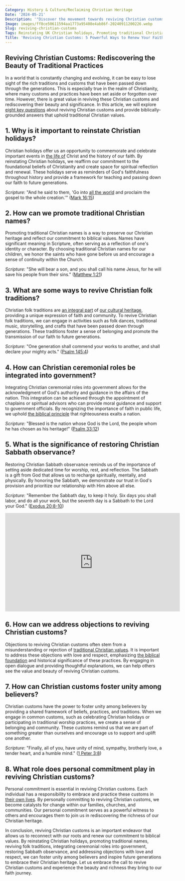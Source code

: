```yaml
---
Category: History & Culture/Reclaiming Christian Heritage
Date: '2024-05-21'
Description: '"Discover the movement towards reviving Christian customs in the UK, focusing on reinstating holidays, promoting traditional names, and restoring Sabbath observance. Explore the resurgence of Christian folk traditions and ceremonial roles in government."'
Image: images/ff8ce50611594aa1773a95408e4ab86f-20240911200226.webp
Slug: reviving-christian-customs
Tags: Reinstating UK Christian holidays, Promoting traditional Christian names, Reviving Christian folk traditions, Christian ceremonial roles government, Restoring Christian Sabbath observance
Title: 'Reviving Christian Customs: 5 Powerful Ways to Renew Your Faith'
---
```


## Reviving Christian Customs: Rediscovering the Beauty of Traditional Practices

In a world that is constantly changing and evolving, it can be easy to lose sight of the rich traditions and customs that have been passed down through the generations. This is especially true in the realm of Christianity, where many customs and practices have been set aside or forgotten over time. However, there is great value in reviving these Christian customs and rediscovering their beauty and significance. In this article, we will explore [eight key questions](/challenging-diversity-initiatives) about reviving Christian customs and provide biblically-grounded answers that uphold traditional Christian values.

## 1. Why is it important to reinstate Christian holidays?

Christian holidays offer us an opportunity to commemorate and celebrate important events in [the life of](/uncovering-the-divine-journey-of-jesus-exploring-the-life-of-christ) Christ and the history of our faith. By reinstating Christian holidays, we reaffirm our commitment to the foundational beliefs of Christianity and create space for spiritual reflection and renewal. These holidays serve as reminders of God's faithfulness throughout history and provide a framework for teaching and passing down our faith to future generations.

*Scripture:* "And he said to them, 'Go into [all the world](/christian-gaming-and-apps) and proclaim the gospel to the whole creation.'" ([Mark 16:15](https://www.bibleref.com/Mark/16/Mark-16-15.html))

## 2. How can we promote traditional Christian names?

Promoting traditional Christian names is a way to preserve our Christian heritage and reflect our commitment to biblical values. Names have significant meaning in Scripture, often serving as a reflection of one's identity or character. By choosing traditional Christian names for our children, we honor the saints who have gone before us and encourage a sense of continuity within the Church.

*Scripture:* "She will bear a son, and you shall call his name Jesus, for he will save his people from their sins." ([Matthew 1:21](https://www.bibleref.com/Matthew/1/Matthew-1-21.html))

## 3. What are some ways to revive Christian folk traditions?

Christian folk traditions are [an integral part](/marriage-preservation-programs) of [our cultural heritage](/church-ethnic-composition), providing a unique expression of faith and community. To revive Christian folk traditions, we can engage in activities such as folk dances, traditional music, storytelling, and crafts that have been passed down through generations. These traditions foster a sense of belonging and promote the transmission of our faith to future generations.

*Scripture:* "One generation shall commend your works to another, and shall declare your mighty acts." ([Psalm 145:4](https://www.bibleref.com/Psalm/145/Psalm-145-4.html))

## 4. How can Christian ceremonial roles be integrated into government?

Integrating Christian ceremonial roles into government allows for the acknowledgment of God's authority and guidance in the affairs of the nation. This integration can be achieved through the appointment of chaplains or spiritual advisors who can provide moral guidance and support to government officials. By recognizing the importance of faith in public life, we uphold [the biblical principle](/scientific-freedom-advocacy) that righteousness exalts a nation.

*Scripture:* "Blessed is the nation whose God is the Lord, the people whom he has chosen as his heritage!" ([Psalm 33:12](https://www.bibleref.com/Psalm/33/Psalm-33-12.html))

## 5. What is the significance of restoring Christian Sabbath observance?

Restoring Christian Sabbath observance reminds us of the importance of setting aside dedicated time for worship, rest, and reflection. The Sabbath is a gift from God that allows us to recharge spiritually, mentally, and physically. By honoring the Sabbath, we demonstrate our trust in God's provision and prioritize our relationship with Him above all else.

*Scripture:* "Remember the Sabbath day, to keep it holy. Six days you shall labor, and do all your work, but the seventh day is a Sabbath to the Lord your God." ([Exodus 20:8-10](https://www.bibleref.com/Exodus/20/Exodus-20-8.html))


<iframe width="560" height="315" src="https://www.youtube.com/embed/69Se6xBHuoo" frameborder="0" allow="autoplay; encrypted-media" allowfullscreen></iframe>


## 6. How can we address objections to reviving Christian customs?

Objections to reviving Christian customs often stem from a misunderstanding or rejection of [traditional Christian values](/covenant-marriage-promotion). It is important to address these objections with love and respect, emphasizing [the biblical foundation](/critiquing-feminist-theology) and historical significance of these practices. By engaging in open dialogue and providing thoughtful explanations, we can help others see the value and beauty of reviving Christian customs.


## 7. How can Christian customs foster unity among believers?

Christian customs have the power to foster unity among believers by providing a shared framework of beliefs, practices, and traditions. When we engage in common customs, such as celebrating Christian holidays or participating in traditional worship practices, we create a sense of belonging and community. These customs remind us that we are part of something greater than ourselves and encourage us to support and uplift one another.

*Scripture:* "Finally, all of you, have unity of mind, sympathy, brotherly love, a tender heart, and a humble mind." ([1 Peter 3:8](https://www.bibleref.com/1-Peter/3/1-Peter-3-8.html))

## 8. What role does personal commitment play in reviving Christian customs?

Personal commitment is essential in reviving Christian customs. Each individual has a responsibility to embrace and practice these customs in [their own lives](/uncovering-the-divine-journey-of-jesus-exploring-the-life-of-christ). By personally committing to reviving Christian customs, we become catalysts for change within our families, churches, and communities. Our personal commitment serves as a powerful witness to others and encourages them to join us in rediscovering the richness of our Christian heritage.


In conclusion, reviving Christian customs is an important endeavor that allows us to reconnect with our roots and renew our commitment to biblical values. By reinstating Christian holidays, promoting traditional names, reviving folk traditions, integrating ceremonial roles into government, restoring Sabbath observance, and addressing objections with love and respect, we can foster unity among believers and inspire future generations to embrace their Christian heritage. Let us embrace the call to revive Christian customs and experience the beauty and richness they bring to our faith journey.